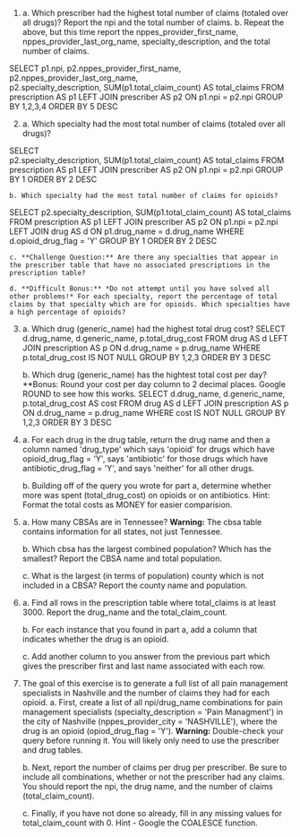 1. a. Which prescriber had the highest total number of claims (totaled over all drugs)? Report the npi and the total number of claims.
  b. Repeat the above, but this time report the nppes_provider_first_name, nppes_provider_last_org_name,  specialty_description, and the total number of claims.

SELECT p1.npi, 
	p2.nppes_provider_first_name, 
	p2.nppes_provider_last_org_name,  
	p2.specialty_description, 
	SUM(p1.total_claim_count) AS total_claims
FROM prescription AS p1
LEFT JOIN prescriber AS p2
ON p1.npi = p2.npi
GROUP BY 1,2,3,4
ORDER BY 5 DESC

2. a. Which specialty had the most total number of claims (totaled over all drugs)?

SELECT   
	p2.specialty_description, 
	SUM(p1.total_claim_count) AS total_claims
FROM prescription AS p1
LEFT JOIN prescriber AS p2
ON p1.npi = p2.npi
GROUP BY 1
ORDER BY 2 DESC

    b. Which specialty had the most total number of claims for opioids?
	
SELECT 
	p2.specialty_description, 
	SUM(p1.total_claim_count) AS total_claims
FROM prescription AS p1
LEFT JOIN prescriber AS p2
ON p1.npi = p2.npi
LEFT JOIN drug AS d
ON p1.drug_name = d.drug_name
WHERE d.opioid_drug_flag = 'Y'
GROUP BY 1
ORDER BY 2 DESC


    c. **Challenge Question:** Are there any specialties that appear in the prescriber table that have no associated prescriptions in the prescription table?

    d. **Difficult Bonus:** *Do not attempt until you have solved all other problems!* For each specialty, report the percentage of total claims by that specialty which are for opioids. Which specialties have a high percentage of opioids?

3. a. Which drug (generic_name) had the highest total drug cost?
SELECT d.drug_name, 
	   d.generic_name, 
	   p.total_drug_cost
FROM drug AS d
LEFT JOIN prescription AS p
ON d.drug_name = p.drug_name
WHERE p.total_drug_cost IS NOT NULL
GROUP BY 1,2,3
ORDER BY 3 DESC


    b. Which drug (generic_name) has the hightest total cost per day? **Bonus: Round your cost per day column to 2 decimal places. Google ROUND to see how this works.
SELECT d.drug_name, 
	   d.generic_name, 
	   p.total_drug_cost AS cost
FROM drug AS d
LEFT JOIN prescription AS p
ON d.drug_name = p.drug_name
WHERE cost IS NOT NULL
GROUP BY 1,2,3
ORDER BY 3 DESC

4. a. For each drug in the drug table, return the drug name and then a column named 'drug_type' which says 'opioid' for drugs which have opioid_drug_flag = 'Y', says 'antibiotic' for those drugs which have antibiotic_drug_flag = 'Y', and says 'neither' for all other drugs.

    b. Building off of the query you wrote for part a, determine whether more was spent (total_drug_cost) on opioids or on antibiotics. Hint: Format the total costs as MONEY for easier comparision.

5. a. How many CBSAs are in Tennessee? **Warning:** The cbsa table contains information for all states, not just Tennessee.

    b. Which cbsa has the largest combined population? Which has the smallest? Report the CBSA name and total population.

    c. What is the largest (in terms of population) county which is not included in a CBSA? Report the county name and population.

6. 
    a. Find all rows in the prescription table where total_claims is at least 3000. Report the drug_name and the total_claim_count.

    b. For each instance that you found in part a, add a column that indicates whether the drug is an opioid.

    c. Add another column to you answer from the previous part which gives the prescriber first and last name associated with each row.

7. The goal of this exercise is to generate a full list of all pain management specialists in Nashville and the number of claims they had for each opioid.
    a. First, create a list of all npi/drug_name combinations for pain management specialists (specialty_description = 'Pain Managment') in the city of Nashville (nppes_provider_city = 'NASHVILLE'), where the drug is an opioid (opiod_drug_flag = 'Y'). **Warning:** Double-check your query before running it. You will likely only need to use the prescriber and drug tables.

    b. Next, report the number of claims per drug per prescriber. Be sure to include all combinations, whether or not the prescriber had any claims. You should report the npi, the drug name, and the number of claims (total_claim_count).
    
    c. Finally, if you have not done so already, fill in any missing values for total_claim_count with 0. Hint - Google the COALESCE function.